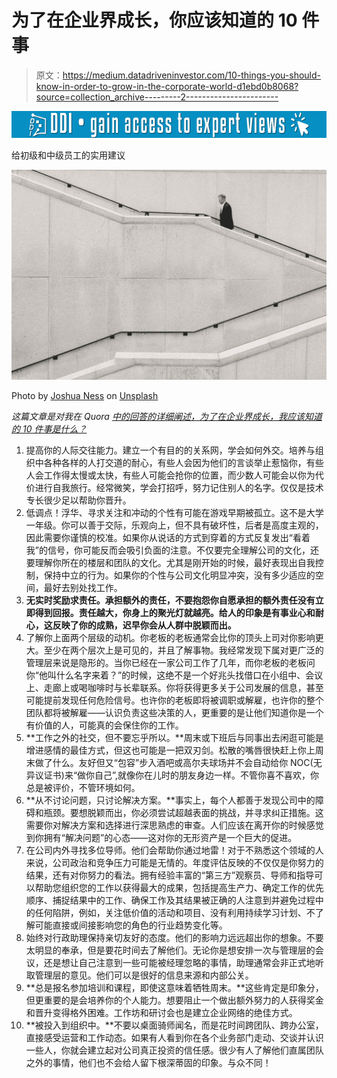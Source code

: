 # 为了在企业界成长，你应该知道的 10 件事

> 原文：<https://medium.datadriveninvestor.com/10-things-you-should-know-in-order-to-grow-in-the-corporate-world-d1ebd0b8068?source=collection_archive---------2----------------------->

[![](img/e2dcb9b51a498c6209035a10cf52c11c.png)](http://www.track.datadriveninvestor.com/1B9E)

给初级和中级员工的实用建议

![](img/2fafe3ebd43e762c0e3443aa73cdd462.png)

Photo by [Joshua Ness](https://unsplash.com/photos/9iqqFZ7OuwY?utm_source=unsplash&utm_medium=referral&utm_content=creditCopyText) on [Unsplash](https://unsplash.com/search/photos/corporate?utm_source=unsplash&utm_medium=referral&utm_content=creditCopyText)

*这篇文章是对我在 Quora* [*中的回答的详细阐述，为了在企业界成长，我应该知道的 10 件事是什么？*](https://www.quora.com/What-are-10-things-I-should-know-in-order-to-grow-in-the-corporate-world)

1.  提高你的人际交往能力。建立一个有目的的关系网，学会如何外交。培养与组织中各种各样的人打交道的耐心，有些人会因为他们的言谈举止惹恼你，有些人会工作得太慢或太快，有些人可能会抢你的位置，而少数人可能会以你为代价进行自我旅行。经常微笑，学会打招呼，努力记住别人的名字。仅仅是技术专长很少足以帮助你晋升。
2.  低调点！浮华、寻求关注和冲动的个性有可能在游戏早期被孤立。这不是大学一年级。你可以善于交际，乐观向上，但不具有破坏性，后者是高度主观的，因此需要你谨慎的校准。如果你从说话的方式到穿着的方式反复发出“看着我”的信号，你可能反而会吸引负面的注意。不仅要完全理解公司的文化，还要理解你所在的楼层和团队的文化。尤其是刚开始的时候，最好表现出自我控制，保持中立的行为。如果你的个性与公司文化明显冲突，没有多少适应的空间，最好去别处找工作。
3.  **无实时奖励求责任。承担额外的责任，不要抱怨你自愿承担的额外责任没有立即得到回报。责任越大，你身上的聚光灯就越亮。给人的印象是有事业心和耐心，这反映了你的成熟，迟早你会从人群中脱颖而出。**
4.  了解你上面两个层级的动机。你老板的老板通常会比你的顶头上司对你影响更大。至少在两个层次上是可见的，并且了解事物。我经常发现下属对更广泛的管理层来说是隐形的。当你已经在一家公司工作了几年，而你老板的老板问你“他叫什么名字来着？”的时候，这绝不是一个好兆头找借口在小组中、会议上、走廊上或喝咖啡时与长辈联系。你将获得更多关于公司发展的信息，甚至可能提前发现任何危险信号。也许你的老板即将被调职或解雇，也许你的整个团队都将被解雇——认识负责这些决策的人，更重要的是让他们知道你是一个有价值的人，可能真的会保住你的工作。
5.  **工作之外的社交，但不要忘乎所以。**周末或下班后与同事出去闲逛可能是增进感情的最佳方式，但这也可能是一把双刃剑。松散的嘴唇很快赶上你上周末做了什么。友好但又“包容”步入酒吧或高尔夫球场并不会自动给你 NOC(无异议证书)来“做你自己”,就像你在儿时的朋友身边一样。不管你喜不喜欢，你总是被评价，不管环境如何。
6.  **从不讨论问题，只讨论解决方案。**事实上，每个人都善于发现公司中的障碍和瓶颈。要想脱颖而出，你必须尝试超越表面的挑战，并寻求纠正措施。这需要你对解决方案和选择进行深思熟虑的审查。人们应该在离开你的时候感觉到你拥有“解决问题”的心态——这对你的无形资产是一个巨大的促进。
7.  在公司内外寻找多位导师。他们会帮助你通过地雷！对于不熟悉这个领域的人来说，公司政治和竞争压力可能是无情的。年度评估反映的不仅仅是你努力的结果，还有对你努力的看法。拥有经验丰富的“第三方”观察员、导师和指导可以帮助您组织您的工作以获得最大的成果，包括提高生产力、确定工作的优先顺序、捕捉结果中的工作、确保工作及其结果被正确的人注意到并避免过程中的任何陷阱，例如，关注低价值的活动和项目、没有利用持续学习计划、不了解可能直接或间接影响您的角色的行业趋势变化等。
8.  始终对行政助理保持亲切友好的态度。他们的影响力远远超出你的想象。不要太明显的奉承，但是要花时间去了解他们。无论你是想安排一次与管理层的会议，还是想让自己注意到一些可能被经理忽略的事情，助理通常会非正式地听取管理层的意见。他们可以是很好的信息来源和内部公关。
9.  **总是报名参加培训和课程，即使这意味着牺牲周末。**这些肯定是印象分，但更重要的是会培养你的个人能力。想要阻止一个做出额外努力的人获得奖金和晋升变得格外困难。工作坊和研讨会也是建立企业网络的绝佳方式。
10.  **被投入到组织中。**不要以桌面骑师闻名，而是花时间跨团队、跨办公室，直接感受运营和工作动态。如果有人看到你在各个业务部门走动、交谈并认识一些人，你就会建立起对公司真正投资的信任感。很少有人了解他们直属团队之外的事情，他们也不会给人留下根深蒂固的印象。与众不同！